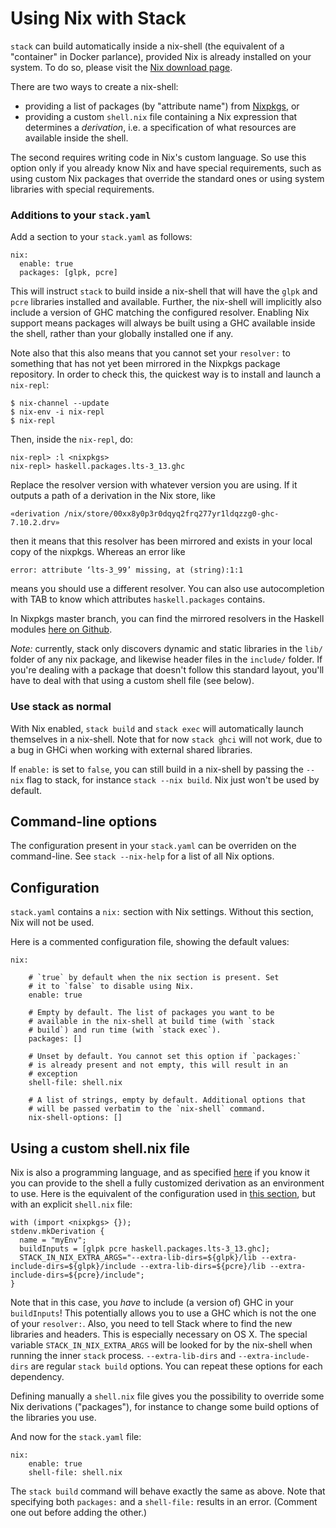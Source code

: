 # Using Nix with Stack

`stack` can build automatically inside a nix-shell (the equivalent of
a "container" in Docker parlance), provided Nix is already installed
on your system. To do so, please visit the
[Nix download page](http://nixos.org/nix/download.html).

There are two ways to create a nix-shell:

- providing a list of packages (by "attribute name") from
  [Nixpkgs](http://nixos.org/nixos/packages.html), or
- providing a custom `shell.nix` file containing a Nix expression that
  determines a *derivation*, i.e. a specification of what resources
  are available inside the shell.

The second requires writing code in Nix's custom language. So use this
option only if you already know Nix and have special requirements,
such as using custom Nix packages that override the standard ones or
using system libraries with special requirements.

### Additions to your `stack.yaml`

Add a section to your `stack.yaml` as follows:

    nix:
      enable: true
      packages: [glpk, pcre]

This will instruct `stack` to build inside a nix-shell that will have
the `glpk` and `pcre` libraries installed and available. Further, the
nix-shell will implicitly also include a version of GHC matching the
configured resolver. Enabling Nix support means packages will always
be built using a GHC available inside the shell, rather than your
globally installed one if any.

Note also that this also means that you cannot set your `resolver:` to
something that has not yet been mirrored in the Nixpkgs package
repository. In order to check this, the quickest way is to install and
launch a `nix-repl`:

```
$ nix-channel --update
$ nix-env -i nix-repl
$ nix-repl
```

Then, inside the `nix-repl`, do:

```
nix-repl> :l <nixpkgs>
nix-repl> haskell.packages.lts-3_13.ghc
```

Replace the resolver version with whatever version you are using. If it outputs
a path of a derivation in the Nix store, like

`«derivation /nix/store/00xx8y0p3r0dqyq2frq277yr1ldqzzg0-ghc-7.10.2.drv»`

then it means that this resolver has been mirrored and exists in your local copy of the nixpkgs. Whereas an error like

`error: attribute ‘lts-3_99’ missing, at (string):1:1`

means you should use a different resolver. You can also use
autocompletion with TAB to know which attributes `haskell.packages`
contains.

In Nixpkgs master branch, you can find the mirrored resolvers in the
Haskell modules
[here on Github](https://github.com/NixOS/nixpkgs/tree/master/pkgs/development/haskell-modules).

*Note:* currently, stack only discovers dynamic and static libraries
in the `lib/` folder of any nix package, and likewise header files in
the `include/` folder. If you're dealing with a package that doesn't
follow this standard layout, you'll have to deal with that using
a custom shell file (see below).

### Use stack as normal

With Nix enabled, `stack build` and `stack exec` will automatically
launch themselves in a nix-shell. Note that for now `stack ghci` will
not work, due to a bug in GHCi when working with external shared
libraries.

If `enable:` is set to `false`, you can still build in a nix-shell by
passing the `--nix` flag to stack, for instance `stack --nix build`.
Nix just won't be used by default.

## Command-line options

The configuration present in your `stack.yaml` can be overriden on the
command-line. See `stack --nix-help` for a list of all Nix options.


## Configuration

`stack.yaml` contains a `nix:` section with Nix settings.
Without this section, Nix will not be used.

Here is a commented configuration file, showing the default values:

    nix:

        # `true` by default when the nix section is present. Set
        # it to `false` to disable using Nix.
        enable: true

        # Empty by default. The list of packages you want to be
        # available in the nix-shell at build time (with `stack
        # build`) and run time (with `stack exec`).
        packages: []

        # Unset by default. You cannot set this option if `packages:`
        # is already present and not empty, this will result in an
        # exception
        shell-file: shell.nix

        # A list of strings, empty by default. Additional options that
        # will be passed verbatim to the `nix-shell` command.
        nix-shell-options: []

## Using a custom shell.nix file

Nix is also a programming language, and as specified
[here](#using-nix-with-stack) if you know it you can provide to the
shell a fully customized derivation as an environment to use. Here is
the equivalent of the configuration used in
[this section](#enable-in-stackyaml), but with an explicit `shell.nix`
file:

```
with (import <nixpkgs> {});
stdenv.mkDerivation {
  name = "myEnv";
  buildInputs = [glpk pcre haskell.packages.lts-3_13.ghc];
  STACK_IN_NIX_EXTRA_ARGS="--extra-lib-dirs=${glpk}/lib --extra-include-dirs=${glpk}/include --extra-lib-dirs=${pcre}/lib --extra-include-dirs=${pcre}/include";
}
```

Note that in this case, you _have_ to include (a version of) GHC in
your `buildInputs`! This potentially allows you to use a GHC which is
not the one of your `resolver:`. Also, you need to tell Stack where to
find the new libraries and headers. This is especially necessary on OS
X. The special variable `STACK_IN_NIX_EXTRA_ARGS` will be looked for
by the nix-shell when running the inner `stack` process.
`--extra-lib-dirs` and `--extra-include-dirs` are regular `stack
build` options. You can repeat these options for each dependency.

Defining manually a `shell.nix` file gives you the possibility to
override some Nix derivations ("packages"), for instance to change
some build options of the libraries you use.

And now for the `stack.yaml` file:

```
nix:
    enable: true
    shell-file: shell.nix
```

The `stack build` command will behave exactly the same as above. Note
that specifying both `packages:` and a `shell-file:` results in an
error. (Comment one out before adding the other.)
